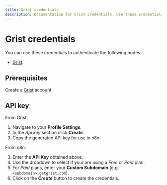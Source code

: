 ```yaml
---
title: Grist credentials
description: Documentation for Grist credentials. Use these credentials to authenticate Grist in n8n, a workflow automation platform.
---
```


# Grist credentials

You can use these credentials to authenticate the following nodes:

* [Grist](/integrations/builtin/app-nodes/n8n-nodes-base.grist/).

## Prerequisites

Create a [Grist](https://getgrist.com/) account.

## API key

From Grist:

1. Navigate to your **Profile Settings**.
2. In the *Api key* section click **Create**.
3. Copy the generated API key for use in n8n.

From n8n:

3. Enter the **API Key** obtained above.
4. Use the dropdown to select if your are using a *Free* or *Paid* plan.
5. For *Paid* plans, enter your **Custom Subdomain** (e.g. `<subdomain>.getgrist.com`).
6. Click on the ***Create*** button to create the credentials.

